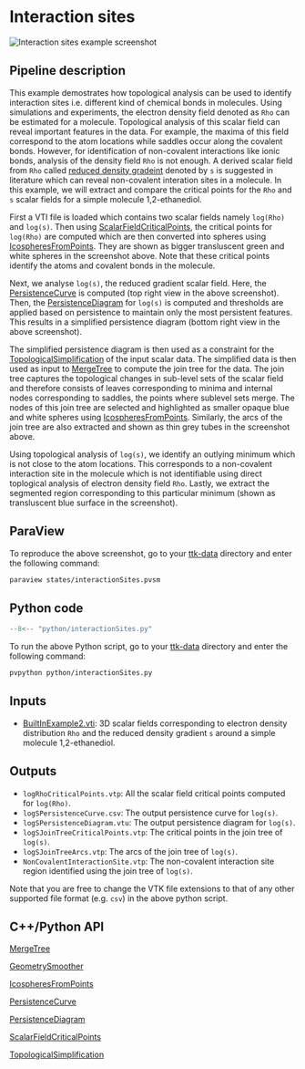 # Interaction sites 

![Interaction sites example screenshot](https://topology-tool-kit.github.io/img/gallery/interactionSites.jpg)

## Pipeline description
This example demostrates how topological analysis can be used to identify interaction sites i.e. different kind of chemical bonds in molecules. Using simulations and experiments, the electron density field denoted as `Rho` can be estimated for a molecule. Topological analysis of this scalar field can reveal important features in the data. For example, the maxima of this field correspond to the atom locations while saddles occur along the covalent bonds. However, for identification of non-covalent interactions like ionic bonds, analysis of the density field `Rho` is not enough. A derived scalar field from `Rho` called [reduced density gradeint](https://www.tandfonline.com/doi/full/10.1080/00268976.2015.1123777) denoted by `s` is suggested in literature which can reveal non-covalent interation sites in a molecule. In this example, we will extract and compare the critical points for the `Rho` and `s` scalar fields for a simple molecule 1,2-ethanediol. 

First a VTI file is loaded which contains two scalar fields namely `log(Rho)` and `log(s)`. Then using [ScalarFieldCriticalPoints](https://topology-tool-kit.github.io/doc/html/classttkScalarFieldCriticalPoints.html), the critical points for `log(Rho)` are computed which are then converted into spheres using [IcospheresFromPoints](https://topology-tool-kit.github.io/doc/html/classttkIcospheresFromPoints.html). They are shown as bigger transluscent green and white spheres in the screenshot above. Note that these critical points identify the atoms and covalent bonds in the molecule.

Next, we analyse `log(s)`, the reduced gradient scalar field. Here, the [PersistenceCurve](https://topology-tool-kit.github.io/doc/html/classttkPersistenceCurve.html) is computed (top right view in the above screenshot). Then, the [PersistenceDiagram](https://topology-tool-kit.github.io/doc/html/classttkPersistenceDiagram.html) for `log(s)` is computed and thresholds are applied based on persistence to maintain only the most persistent features. This results in a simplified persistence diagram (bottom right view in the above screenshot).

The simplified persistence diagram is then used as a constraint for the [TopologicalSimplification](https://topology-tool-kit.github.io/doc/html/classttkTopologicalSimplification.html) of the input scalar data. The simplified data is then used as input to [MergeTree](https://topology-tool-kit.github.io/doc/html/classttkMergeAndContourTree.html) to compute the join tree for the data. The join tree captures the topological changes in sub-level sets of the scalar field and therefore consists of leaves corresponding to minima and internal nodes corresponding to saddles, the points where sublevel sets merge. The nodes of this join tree are selected and highlighted as smaller opaque blue and white spheres using [IcospheresFromPoints](https://topology-tool-kit.github.io/doc/html/classttkIcospheresFromPoints.html). Similarly, the arcs of the join tree are also extracted and shown as thin grey tubes in the screenshot above.

Using topological analysis of `log(s)`, we identify an outlying minimum which is not close to the atom locations. This corresponds to a non-covalent interaction site in the molecule which is not identifiable using direct toplogical analysis of electron density field `Rho`. Lastly, we extract the segmented region corresponding to this particular minimum (shown as transluscent blue surface in the screenshot). 

## ParaView
To reproduce the above screenshot, go to your [ttk-data](https://github.com/topology-tool-kit/ttk-data) directory and enter the following command:
``` bash
paraview states/interactionSites.pvsm
```

## Python code

``` python  linenums="1"
--8<-- "python/interactionSites.py"
```

To run the above Python script, go to your [ttk-data](https://github.com/topology-tool-kit/ttk-data) directory and enter the following command:
``` bash
pvpython python/interactionSites.py
```


## Inputs
- [BuiltInExample2.vti](https://github.com/topology-tool-kit/ttk-data/raw/dev/BuiltInExample2.vti): 3D scalar fields corresponding to electron density distribution `Rho` and the reduced density gradient `s` around a simple molecule 1,2-ethanediol.

## Outputs
- `logRhoCriticalPoints.vtp`: All the scalar field critical points computed for `log(Rho)`. 
- `logSPersistenceCurve.csv`: The output persistence curve for `log(s)`.
- `logSPersistenceDiagram.vtu`: The output persistence diagram for `log(s)`.
- `logSJoinTreeCriticalPoints.vtp`: The critical points in the join tree of `log(s)`.
- `logSJoinTreeArcs.vtp`: The arcs of the join tree of `log(s)`.
- `NonCovalentInteractionSite.vtp`: The non-covalent interaction site region identified using the join tree of `log(s)`.

Note that you are free to change the VTK file extensions to that of any other supported file format (e.g. `csv`) in the above python script.

## C++/Python API
[MergeTree](https://topology-tool-kit.github.io/doc/html/classttkMergeAndContourTree.html)

[GeometrySmoother](https://topology-tool-kit.github.io/doc/html/classttkGeometrySmoother.html)

[IcospheresFromPoints](https://topology-tool-kit.github.io/doc/html/classttkIcospheresFromPoints.html)

[PersistenceCurve](https://topology-tool-kit.github.io/doc/html/classttkPersistenceCurve.html)

[PersistenceDiagram](https://topology-tool-kit.github.io/doc/html/classttkPersistenceDiagram.html)

[ScalarFieldCriticalPoints](https://topology-tool-kit.github.io/doc/html/classttkScalarFieldCriticalPoints.html)

[TopologicalSimplification](https://topology-tool-kit.github.io/doc/html/classttkTopologicalSimplification.html)
